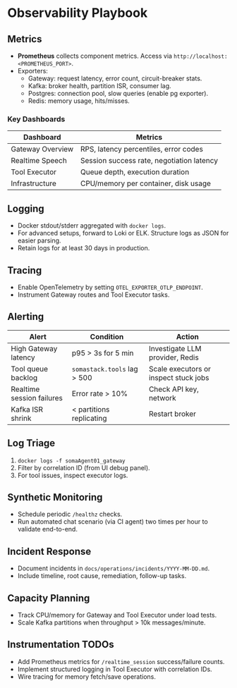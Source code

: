 # Observability Playbook

## Metrics

- **Prometheus** collects component metrics. Access via `http://localhost:<PROMETHEUS_PORT>`.
- Exporters:
  - Gateway: request latency, error count, circuit-breaker stats.
  - Kafka: broker health, partition ISR, consumer lag.
  - Postgres: connection pool, slow queries (enable pg exporter).
  - Redis: memory usage, hits/misses.

### Key Dashboards

| Dashboard | Metrics |
| --- | --- |
| Gateway Overview | RPS, latency percentiles, error codes |
| Realtime Speech | Session success rate, negotiation latency |
| Tool Executor | Queue depth, execution duration |
| Infrastructure | CPU/memory per container, disk usage |

## Logging

- Docker stdout/stderr aggregated with `docker logs`.
- For advanced setups, forward to Loki or ELK. Structure logs as JSON for easier parsing.
- Retain logs for at least 30 days in production.

## Tracing

- Enable OpenTelemetry by setting `OTEL_EXPORTER_OTLP_ENDPOINT`.
- Instrument Gateway routes and Tool Executor tasks.

## Alerting

| Alert | Condition | Action |
| --- | --- | --- |
| High Gateway latency | p95 > 3s for 5 min | Investigate LLM provider, Redis | 
| Tool queue backlog | `somastack.tools` lag > 500 | Scale executors or inspect stuck jobs |
| Realtime session failures | Error rate > 10% | Check API key, network |
| Kafka ISR shrink | < partitions replicating | Restart broker |

## Log Triage

1. `docker logs -f somaAgent01_gateway`
2. Filter by correlation ID (from UI debug panel).
3. For tool issues, inspect executor logs.

## Synthetic Monitoring

- Schedule periodic `/healthz` checks.
- Run automated chat scenario (via CI agent) two times per hour to validate end-to-end.

## Incident Response

- Document incidents in `docs/operations/incidents/YYYY-MM-DD.md`.
- Include timeline, root cause, remediation, follow-up tasks.

## Capacity Planning

- Track CPU/memory for Gateway and Tool Executor under load tests.
- Scale Kafka partitions when throughput > 10k messages/minute.

## Instrumentation TODOs

- Add Prometheus metrics for `/realtime_session` success/failure counts.
- Implement structured logging in Tool Executor with correlation IDs.
- Wire tracing for memory fetch/save operations.

